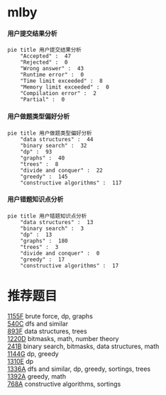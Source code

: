 # mlby

<!-- tabs:start -->



#### **用户提交结果分析**

```mermaid
pie title 用户提交结果分析
    "Accepted" :  47
    "Rejected" :  0
    "Wrong answer" :  43
    "Runtime error" :  0
    "Time limit exceeded" :  8
    "Memory limit exceeded" :  0
    "Compilation error" :  2
    "Partial" :  0
```

#### **用户做题类型偏好分析**

```mermaid
pie title 用户做题类型偏好分析
    "data structures" :  44
    "binary search" :  32
    "dp" :  93
    "graphs" :  40
    "trees" :  8
    "divide and conquer" :  22
    "greedy" :  145
    "constructive algorithms" :  117
```
#### **用户错题知识点分析**

```mermaid
pie title 用户错题知识点分析
    "data structures" :  13
    "binary search" :  3
    "dp" :  13
    "graphs" :  180
    "trees" :  3
    "divide and conquer" :  0
    "greedy" :  17
    "constructive algorithms" :  17
```



<!-- tabs:end -->
# 推荐题目
[1155F](https://codeforces.com/contest/1155/problem/F)		brute force,
                        dp,
                        graphs		  
[540C](https://codeforces.com/contest/540/problem/C)		dfs and similar		  
[893F](https://codeforces.com/contest/893/problem/F)		data structures,
                        trees		  
[1220D](https://codeforces.com/contest/1220/problem/D)		bitmasks,
                        math,
                        number theory		  
[241B](https://codeforces.com/contest/241/problem/B)		binary search,
                        bitmasks,
                        data structures,
                        math		  
[1144G](https://codeforces.com/contest/1144/problem/G)		dp,
                        greedy		  
[1310E](https://codeforces.com/contest/1310/problem/E)		dp		  
[1336A](https://codeforces.com/contest/1336/problem/A)		dfs and similar,
                        dp,
                        greedy,
                        sortings,
                        trees		  
[1392A](https://codeforces.com/contest/1392/problem/A)		greedy,
                        math		  
[768A](https://codeforces.com/contest/768/problem/A)		constructive algorithms,
                        sortings		  
